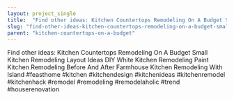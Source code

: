 ```yaml
---
layout: project_single
title:  "Find other ideas: Kitchen Countertops Remodeling On A Budget Small Kitchen Remodeling Layout Ideas DIY White Kitchen Remodeling Paint Kitchen Remodeling Before And After Farmhouse Kitchen Remodeling With Island   #feasthome #kitchen #kitchendesign #k"
slug: "find-other-ideas-kitchen-countertops-remodeling-on-a-budget-small-kitchen-remodeling-layout-ideas-diy"
parent: "kitchen-countertops-on-a-budget"
---
```

Find other ideas: Kitchen Countertops Remodeling On A Budget Small Kitchen Remodeling Layout Ideas DIY White Kitchen Remodeling Paint Kitchen Remodeling Before And After Farmhouse Kitchen Remodeling With Island   #feasthome #kitchen #kitchendesign #kitchenideas #kitchenremodel #kitchenhack #remodel #remodeling #remodelaholic #trend #houserenovation
